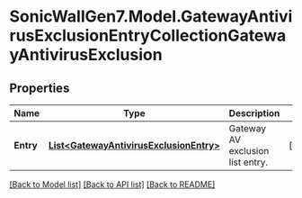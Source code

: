 # SonicWallGen7.Model.GatewayAntivirusExclusionEntryCollectionGatewayAntivirusExclusion

## Properties

Name | Type | Description | Notes
------------ | ------------- | ------------- | -------------
**Entry** | [**List&lt;GatewayAntivirusExclusionEntry&gt;**](GatewayAntivirusExclusionEntry.md) | Gateway AV exclusion list entry. | [optional] 

[[Back to Model list]](../README.md#documentation-for-models) [[Back to API list]](../README.md#documentation-for-api-endpoints) [[Back to README]](../README.md)

